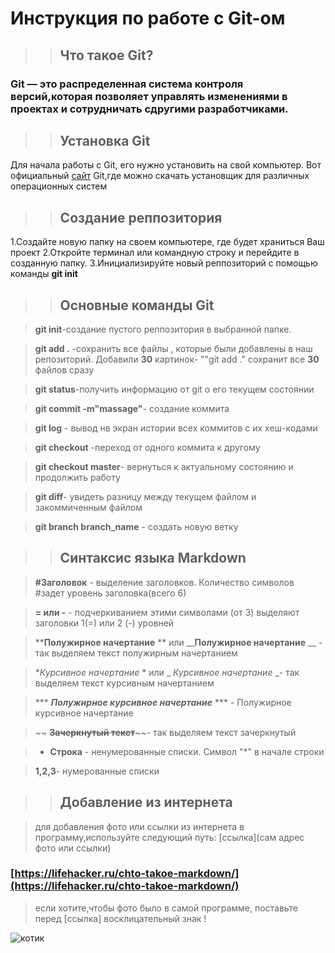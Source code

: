 # Инструкция по работе с Git-ом

>>## Что такое Git?

### **Git** — это распределенная система контроля версий,которая позволяет управлять изменениями в проектах и сотрудничать сдругими разработчиками.

>> ## Установка Git


 Для начала работы с Git, его нужно установить на свой компьютер.
 Вот официальный  [сайт](https://git-scm.com/downloads) Git,где можно скачать установщик для различных операционных систем

>> ## Создание реппозитория
 1.Создайте новую папку на своем компьютере, где будет храниться Ваш проект
 2.Откройте терминал или командную строку и перейдите в созданную папку.
 3.Инициализируйте новый реппозиторий с помощью команды **git init**

 >> ## Основные команды Git



> **git init**-создание пустого реппозитория в выбранной папке.

> **git add .** -сохранить все файлы , которые были добавлены в наш репозиторий. Добавили **30** картинок- ""git add ." сохранит все **30** файлов сразу

> **git status**-получить информацию от git о его текущем состоянии

> **git commit -m"massage"**- создание коммита

> **git log** - вывод нв экран истории всех коммитов с их хеш-кодами

> **git checkout** -переход от одного коммита к другому

> **git checkout master**- вернуться к актуальному состоянию и продолжить работу

> **git diff**- увидеть разницу между текущем файлом и закоммиченным файлом

> **git branch branch_name** - создать новую ветку


>> ## Синтаксис языка Markdown 

> **#Заголовок** - выделение заголовков. Количество символов #задет уровень заголовка(всего 6)

> **= или -** - подчеркиванием этими символами (от 3) выделяют заголовки 1(=) или 2 (-) уровней

> ****Полужирное начертание** ** или  ____Полужирное начертание__ __ - так выделяем текст полужирным начертанием

>  **Курсивное начертание* * или _ _Курсивное начертание_ _- так выделяем текст  курсивным начертанием

> *** ***Полужирное курсивное начертание*** *** - Полужирное курсивное начертание

> ~~ **~~Зачеркнутый текст~~**~~- так выделяем текст зачеркнутый

>* **Строка** - ненумерованные списки. Символ "*" в начале строки

> **1,2,3**- нумерованные списки

>>  ## Добавление из интернета

>  для добавления фото или ссылки из интернета в программу,используйте следующий путь: [ссылка](сам адрес фото или ссылки)

 ### [https://lifehacker.ru/chto-takoe-markdown/](https://lifehacker.ru/chto-takoe-markdown/)

> если хотите,чтобы фото было в самой программе, поставьте перед [ссылка] восклицательный знак !

![котик](https://animals-land.ru/wp-content/uploads/2021/10/1627411192_4-funart-pro-p-chistokrovnii-britanets-kotenok-zhivotnie-4.jpg)



